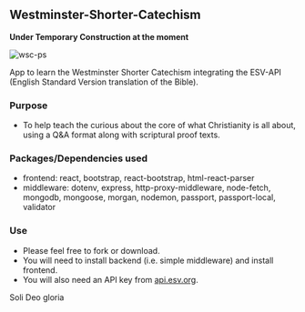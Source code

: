 ## Westminster-Shorter-Catechism

**Under Temporary Construction at the moment**

![wsc-ps](https://user-images.githubusercontent.com/86252224/201502075-c1ebb847-bd77-482d-b15f-fa83a088b58f.png)

App to learn the Westminster Shorter Catechism integrating the ESV-API (English Standard Version translation of the Bible).

### Purpose

- To help teach the curious about the core of what Christianity is all about, using a Q&A format along with scriptural proof texts.

### Packages/Dependencies used

- frontend: react, bootstrap, react-bootstrap, html-react-parser
- middleware: dotenv, express, http-proxy-middleware, node-fetch, mongodb, mongoose, morgan, nodemon, passport, passport-local, validator

### Use

- Please feel free to fork or download.
- You will need to install backend (i.e. simple middleware) and install frontend.
- You will also need an API key from [api.esv.org](https://api.esv.org/).

Soli Deo gloria
